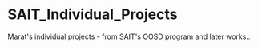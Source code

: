 # SAIT_Individual_Projects
Marat's individual projects - from SAIT's OOSD program and later works.. 
